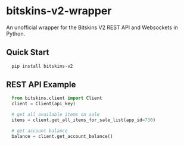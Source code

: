 # bitskins-v2-wrapper
An unofficial wrapper for the Bitskins V2 REST API and Websockets in Python.

Quick Start
-----------
```bash
  pip install bitskins-v2
```

REST API Example
-----------
```python
  from bitskins.client import Client
  client = Client(api_key)

  # get all available items on sale
  items = client.get_all_items_for_sale_list(app_id=730)

  # get account balance
  balance = client.get_account_balance()
```
